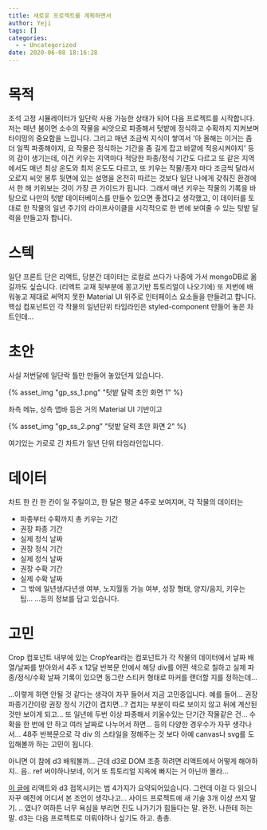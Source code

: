 ```yaml
---
title: 새로운 프로젝트를 계획하면서
author: Yeji
tags: []
categories:
  - - Uncategorized
date: 2020-06-08 18:16:28
---
```



# 목적

조석 고정 시뮬레이터가 일단락 사용 가능한 상태가 되어 다음 프로젝트를 시작합니다. 저는 매년 봄이면 소수의 작물을 씨앗으로 파종해서 텃밭에 정식하고 수확까지 지켜보며 타이밍의 중요함을 느낍니다. 그리고 매년 조금씩 지식이 쌓여서 '아 올해는 이거는 좀 더 일찍 파종해야지, 요 작물은 정식하는 기간을 좀 길게 잡고 바깥에 적응시켜야지' 등의 감이 생기는데, 이건 키우는 지역마다 적당한 파종/정식 기간도 다르고 또 같은 지역에서도 매년 최상 온도와 최저 온도도 다르고, 또 키우는 작물/종자 마다 조금씩 달라서 오로지 씨앗 봉투 뒷면에 있는 설명을 온전히 따르는 것보다 일단 나에게 갖춰진 환경에서 한 해 키워보는 것이 가장 큰 가이드가 됩니다. 그래서 매년 키우는 작물의 기록을 바탕으로 나만의 텃밭 데이터베이스를 만들수 있으면 좋겠다고 생각했고, 이 데이터를 토대로 한 작물의 일년 주기의 라이프사이클을 시각적으로 한 번에 보여줄 수 있는 텃밭 달력을 만들고자 합니다.

# 스텍

일단 프론트 단은 리액트, 당분간 데이터는 로컬로 쓰다가 나중에 가서 mongoDB로 옮길까도 싶습니다. (리액트 교재 뒷부분에 몽고기반 튜토리얼이 나오기에) 또 저번에 배워놓고 제대로 써먹지 못한 Material UI 위주로 인터페이스 요소들을 만들려고 합니다. 핵심 컴포넌트인 각 작물의 일년단위 타임라인은 styled-component 만들어 놓은 차트인데...

# 초안

사실 저번달에 일단락 틀만 만들어 놓았던게 있습니다.

{% asset_img "gp_ss_1.png" "텃밭 달력 초안 화면 1" %}

좌측 메뉴, 상측 앱바 등은 거의 Material UI 기반이고

{% asset_img "gp_ss_2.png" "텃밭 달력 초안 화면 2" %}

여기있는 가로로 긴 차트가 일년 단위 타임라인입니다.

# 데이터

차트 한 칸 한 칸이 일 주일이고, 한 달은 평균 4주로 보여지며, 각 작물의 데이터는

- 파종부터 수확까지 총 키우는 기간
- 권장 파종 기간
- 실제 정식 날짜
- 권장 정식 기간
- 실제 정식 날짜
- 권장 수확 기간
- 실제 수확 날짜
- 그 밖에 일년생/다년생 여부, 노지월동 가능 여부, 성장 형태, 양지/음지, 키우는 팁...
  ...등의 정보를 담고 있습니다.

# 고민

Crop 컴포넌트 내부에 있는 CropYear라는 컴포넌트가 각 작물의 데이터에서 날짜 배열/날짜를 받아와서 4주 x 12달 반복문 안에서 해당 div를 어떤 색으로 칠하고 실제 파종/정식/수확 날짜 기록이 있으면 동그란 스티커 형태로 마커를 랜더할 지를 정하는데...

...이렇게 하면 안될 것 같다는 생각이 자꾸 들어서 지금 고민중입니다. 예를 들어... 권장 파종기간이랑 권장 정식 기간이 겹치면...? 겹치는 부분이 따로 보이지 않고 뒤에 계산된 것만 보이게 되고... 또 일년에 두번 이상 파종해서 키울수있는 단기간 작물같은 건... 수확을 한 번에 안 하고 여러 날짜로 나누어서 하면... 등의 다양한 경우수가 자꾸 생각나서... 48주 반복문으로 각 div 의 스타일을 정해주는 것 보다 아예 canvas나 svg를 도입해볼까 하는 고민이 됩니다.

아니면 이 참에 d3 배워볼까... 근데 d3로 DOM 조종 하려면 리액트에서 어떻게 해야하지.. 음.. ref 써야하나보네, 이거 또 튜토리얼 지옥에 빠지는 거 아닌까 몰라...

[이 글에](https://www.smashingmagazine.com/2018/02/react-d3-ecosystem/) 리액트와 d3 접목시키는 법 4가지가 요약되어있습니다. 그런데 이걸 다 읽으니 자꾸 예전에 어디서 본 조언이 생각나고... 사이드 프로젝트에 새 기술 3개 이상 쓰지 말기. .. 였나? 여하튼 너무 욕심을 부리면 진도 나가기가 힘들다는 말. 완전. 나한테 하는 말. d3는 다음 프로젝트로 미뤄야하나 싶기도 하고. 총총.

